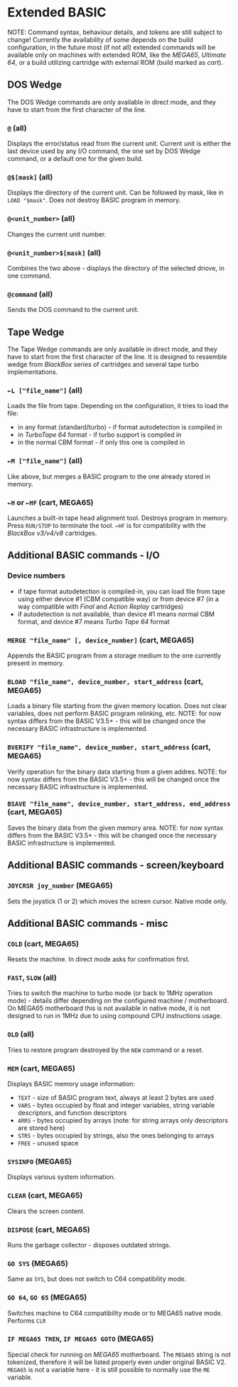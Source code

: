 
# Extended BASIC

NOTE: Command syntax, behaviour details, and tokens are still subject to change! Currently the availability of some depends on the build configuration, in the future most (if not all) extended commands will be available only on machines with extended ROM, like the *MEGA65*, *Ultimate 64*, or a build utilizing cartridge with external ROM (build marked as *cart*).

## DOS Wedge

The DOS Wedge commands are only available in direct mode, and they have to start from the first character of the line.

### `@` (all)

Displays the error/status read from the current unit. Current unit is either the last device used by any I/O command, the one set by DOS Wedge command, or a default one for the given build.

### `@$[mask]` (all)

Displays the directory of the current unit. Can be followed by mask, like in `LOAD "$mask"`. Does not destroy BASIC program in memory.

### `@<unit_number>` (all)

Changes the current unit number.

### `@<unit_number>$[mask]` (all)

Combines the two above - displays the directory of the selected driove, in one command.

### `@command` (all)

Sends the DOS command to the current unit.

## Tape Wedge

The Tape Wedge commands are only available in direct mode, and they have to start from the first character of the line. It is designed to ressemble wedge from *BlackBox* series of cartridges and several tape turbo implementations.

### `←L ["file_name"]` (all)

Loads the file from tape. Depending on the configuration, it tries to load the file:
* in any format (standard/turbo) - if format autodetection is compiled in
* in *TurboTape 64* format - if turbo support is compiled in
* in the normal CBM format - if only this one is compiled in

### `←M ["file_name"]` (all)

Like above, but merges a BASIC program to the one already stored in memory.

### `←H` or `←HF` (cart, MEGA65)

Launches a built-in tape head alignment tool. Destroys program in memory. Press `RUN/STOP` to terminate the tool. `←HF` is for compatibility with the *BlackBox v3/v4/v8* cartridges.

## Additional BASIC commands - I/O

### Device numbers

* if tape format autodetection is compiled-in, you can load file from tape using either device #1 (CBM compatible way) or from device #7 (in a way compatible with *Final* and *Action Replay* cartridges)
* if autodetection is not available, than device #1 means normal CBM format, and device #7 means *Turbo Tape 64* format

### `MERGE "file_name" [, device_number]` (cart, MEGA65)

Appends the BASIC program from a storage medium to the one currently present in memory.

### `BLOAD "file_name", device_number, start_address` (cart, MEGA65)

Loads a binary file starting from the given memory location. Does not clear variables, does not perform BASIC program relinking, etc. NOTE: for now syntax differs from the BASIC V3.5+ - this will be changed once the necessary BASIC infrastructure is implemented.

### `BVERIFY "file_name", device_number, start_address` (cart, MEGA65)

Verify operation for the binary data starting from a given addres. NOTE: for now syntax differs from the BASIC V3.5+ - this will be changed once the necessary BASIC infrastructure is implemented.

### `BSAVE "file_name", device_number, start_address, end_address` (cart, MEGA65)

Saves the binary data from the given memory area. NOTE: for now syntax differs from the BASIC V3.5+ - this will be changed once the necessary BASIC infrastructure is implemented.

## Additional BASIC commands - screen/keyboard

### `JOYCRSR joy_number` (MEGA65)

Sets the joystick (1 or 2) which moves the screen cursor. Native mode only.

## Additional BASIC commands - misc

### `COLD` (cart, MEGA65)

Resets the machine. In direct mode asks for confirmation first.

### `FAST`, `SLOW` (all)

Tries to switch the machine to turbo mode (or back to 1MHz operation mode) - details differ depending on the configured machine / motherboard. On MEGA65 motherboard this is not available in native mode, it is not designed to run in 1MHz due to using compound CPU instructions usage.

### `OLD` (all)

Tries to restore program destroyed by the `NEW` command or a reset.

### `MEM` (cart, MEGA65)

Displays BASIC memory usage information:
* `TEXT` - size of BASIC program text, always at least 2 bytes are used
* `VARS` - bytes occupied by float and integer variables, string variable descriptors, and function descriptors
* `ARRS` - bytes occupied by arrays (note: for string arrays only descriptors are stored here)
* `STRS` - bytes occupied by strings, also the ones belonging to arrays
* `FREE` - unused space

### `SYSINFO` (MEGA65)

Displays various system information.

### `CLEAR` (cart, MEGA65)

Clears the screen content.

### `DISPOSE` (cart, MEGA65)

Runs the garbage collector - disposes outdated strings.

### `GO SYS` (MEGA65)

Same as `SYS`, but does not switch to C64 compatibility mode.

### `GO 64`, `GO 65` (MEGA65)

Switches machine to C64 compatibility mode or to MEGA65 native mode. Performs `CLR`

### `IF MEGA65 THEN`, `IF MEGA65 GOTO` (MEGA65)

Special check for running on *MEGA65* motherboard. The `MEGA65` string is not tokenized, therefore it will be listed properly even under original BASIC V2. `MEGA65` is not a variable here - it is still possible to normally use the `ME` variable.

